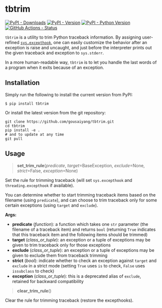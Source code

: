 # tbtrim

[![PyPI - Downloads](https://pepy.tech/badge/tbtrim)](https://pepy.tech/count/tbtrim)
[![PyPI - Version](https://img.shields.io/pypi/v/tbtrim.svg)](https://pypi.org/project/tbtrim)
[![PyPI - Python Version](https://img.shields.io/pypi/pyversions/tbtrim.svg)](https://pypi.org/project/tbtrim)
[![GitHub Actions - Status](https://github.com/gousaiyang/tbtrim/workflows/Build/badge.svg)](https://github.com/gousaiyang/tbtrim/actions?query=workflow%3ABuild)

`tbtrim` is a utility to trim Python traceback information. By assigning user-refined [`sys.excepthook`](https://docs.python.org/3/library/sys.html#sys.excepthook), one can easily customize the behavior after an exception is raise and uncaught, and just before the interpreter prints out the given traceback and exception to `sys.stderr`.

In a more human-readable way, `tbtrim` is to let you handle the last words of a program when it exits because of an exception.

## Installation

Simply run the following to install the current version from PyPI:

```shell
$ pip install tbtrim
```

Or install the latest version from the git repository:

```shell
git clone https://github.com/gousaiyang/tbtrim.git
cd tbtrim
pip install -e .
# and to update at any time
git pull
```

## Usage

> **set_trim_rule**(*predicate*, *target*=BaseException, *exclude*=None, *strict*=False, *exception*=None)

Set the rule for trimming traceback (will set `sys.excepthook` and `threading.excepthook` if available).

You can determine whether to start trimming traceback items based on the filename (using `predicate`), and can choose to trim traceback only for some certain exceptions (using `target` and `exclude`).

**Args:**

- **predicate** (*function*): a function which takes one `str` parameter (the filename of a traceback item) and returns `bool` (returning `True` indicates that this traceback item and the following items should be trimmed)
- **target** (*class_or_tuple*): an exception or a tuple of exceptions may be given to trim traceback only for those exceptions
- **exclude** (*class_or_tuple*): an exception or a tuple of exceptions may be given to exclude them from traceback trimming
- **strict** (*bool*): indicate whether to check an exception against `target` and `exclude` in a strict mode (setting `True` uses `is` to check, `False` uses `issubclass` to check)
- **exception** (*class_or_tuple*): this is a deprecated alias of `exclude`, retained for backward compatibility

> **clear_trim_rule**()

Clear the rule for trimming traceback (restore the excepthooks).
